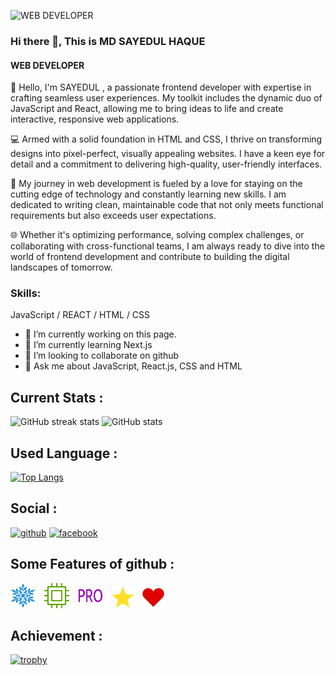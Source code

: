 ![WEB DEVELOPER](https://i.ibb.co/b2rCt6D/Black-Modern-Personal-Linked-In-Banner-1.png)

### Hi there 👋, This is MD SAYEDUL HAQUE
#### WEB DEVELOPER
👋 Hello, I'm SAYEDUL , a passionate frontend developer with expertise in crafting seamless user experiences. My toolkit includes the dynamic duo of JavaScript and React, allowing me to bring ideas to life and create interactive, responsive web applications.

💻 Armed with a solid foundation in HTML and CSS, I thrive on transforming designs into pixel-perfect, visually appealing websites. I have a keen eye for detail and a commitment to delivering high-quality, user-friendly interfaces.

🚀 My journey in web development is fueled by a love for staying on the cutting edge of technology and constantly learning new skills. I am dedicated to writing clean, maintainable code that not only meets functional requirements but also exceeds user expectations.

🌐 Whether it's optimizing performance, solving complex challenges, or collaborating with cross-functional teams, I am always ready to dive into the world of frontend development and contribute to building the digital landscapes of tomorrow.

### Skills:
JavaScript / REACT / HTML / CSS

- 🔭 I’m currently working on this page. 
- 🌱 I’m currently learning Next.js 
- 👯 I’m looking to collaborate on github 
- 💬 Ask me about JavaScript, React.js, CSS and HTML

## Current Stats :
![GitHub streak stats](https://streak-stats.demolab.com/?user=Sayedul3731) 
![GitHub stats](https://github-readme-stats.vercel.app/api?username=Sayedul3731&show_icons=true&count_private=true) 

## Used Language :
[![Top Langs](https://github-readme-stats.vercel.app/api/top-langs/?username=Sayedul3731)](https://github.com/anuraghazra/github-readme-stats)

## Social :
[<img src='https://cdn.jsdelivr.net/npm/simple-icons@3.0.1/icons/github.svg' alt='github' height='40'>](https://github.com/Sayedul3731)  [<img src='https://cdn.jsdelivr.net/npm/simple-icons@3.0.1/icons/facebook.svg' alt='facebook' height='40'>](https://www.facebook.com/https://www.facebook.com/profile.php?id=100080030528805)  

## Some Features of github :
<a href='https://archiveprogram.github.com/'><img src='https://raw.githubusercontent.com/acervenky/animated-github-badges/master/assets/acbadge.gif' width='40' height='40'></a> <a href='https://docs.github.com/en/developers'><img src='https://raw.githubusercontent.com/acervenky/animated-github-badges/master/assets/devbadge.gif' width='40' height='40'></a> <a href='https://github.com/pricing'><img src='https://raw.githubusercontent.com/acervenky/animated-github-badges/master/assets/pro.gif' width='40' height='40'></a> <a href='https://stars.github.com/'><img src='https://raw.githubusercontent.com/acervenky/animated-github-badges/master/assets/starbadge.gif' width='35' height='35'></a> <a href='https://docs.github.com/en/github/supporting-the-open-source-community-with-github-sponsors'><img src='https://raw.githubusercontent.com/acervenky/animated-github-badges/master/assets/sponsorbadge.gif' width='35' height='35'></a> 

## Achievement :
[![trophy](https://github-profile-trophy.vercel.app/?username=Sayedul3731)](https://github.com/ryo-ma/github-profile-trophy)





